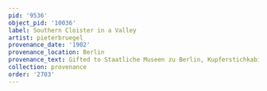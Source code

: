```yaml
---
pid: '9536'
object_pid: '10036'
label: Southern Cloister in a Valley
artist: pieterbruegel
provenance_date: '1902'
provenance_location: Berlin
provenance_text: Gifted to Staatliche Museen zu Berlin, Kupferstichkabinett
collection: provenance
order: '2703'
---
```

